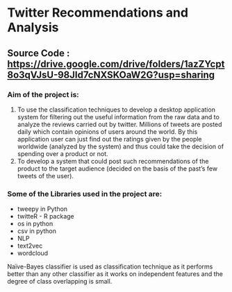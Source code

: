 # Twitter Recommendations and Analysis

## Source Code : https://drive.google.com/drive/folders/1azZYcpt8o3qVJsU-98JId7cNXSKOaW2G?usp=sharing

### Aim of the project is:

1. To use the classification techniques to develop a desktop application system for filtering out the useful information from the raw data and to analyze the reviews carried out by twitter. Millions of tweets are posted daily which contain opinions of users around the world. By this application user can just find out the ratings given by the people worldwide (analyzed by the system) and thus could take the decision of spending over a product or not.
2. To develop a system that could post such recommendations of the product to the target audience (decided on the basis of the past’s few tweets of the user).

### Some of the Libraries used in the project are:
* tweepy in Python
* twitteR - R package
* os in python
* csv in python
* NLP
* text2vec
* wordcloud 

Naïve-Bayes classifier is used as classification technique as it performs better than any other classifier as it works on independent features and the degree of class overlapping is small.
